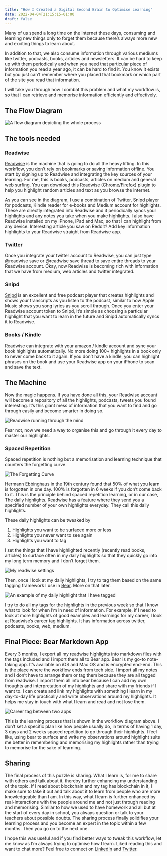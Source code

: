 ```yaml
---
title: "How I Created a Digital Second Brain to Optimise Learning"
date: 2022-04-04T21:15:15+01:00
draft: false
---
```


Many of us spend a long time on the internet these days, consuming and learning new things only to forget them because there’s always more new and exciting things to learn about. 

In addition to that, we also consume information through various mediums like twitter, podcasts, books, articles and newsletters. It can be hard to keep up with them periodically and when you need that particular piece of information you read a year ago, it can be hard to find it. You know it exists but you just can’t remember where you placed that bookmark or which part of the site you read that information. 

I will take you through how I combat this problem and what my workflow is, so that I can retrieve and memorise information efficiently and effectively.

## The Flow Diagram
![A flow diagram depicting the whole process](https://benhur.me/img/Second-brain/Flowdiagram.png)

## The tools needed
### Readwise
[Readwise](readwise.io) is the machine that is going to do all the heavy lifting. In this workflow, you don’t rely on bookmarks or saving information offline. You start by signing up to Readwise and integrating the key sources of your learning. For me, this is books, podcasts, articles on medium and general web surfing. You can download this Readwise ([Chrome](https://chrome.google.com/webstore/detail/readwise-highlighter/elfkeclcbihceogopmbjdhpfjipkmkfi)/[Firefox](https://addons.mozilla.org/en-GB/firefox/addon/readwise-highlighter/)) plugin to help you highlight random articles and text as you browse the internet. 

As you can see in the diagram, I use a combination of Twitter, Snipd player for podcasts, Kindle reader for e-books and Medium account for highlights. These are directly integrated into Readwise and it periodically syncs your highlights and any notes you take when you make highlights. I also have Readwise installed on my iPhone, iPad and Mac; so that I can highlight from any device. Interesting article you saw on Reddit? Add key information highlights to your Readwise straight from Readwise app.

### Twitter
Once you integrate your twitter account to Readwise, you can just type @readwise save or @readwise save thread to save entire threads to your Readwise account. Okay, now Readwise is becoming rich with information that we have from medium, web articles and twitter integrated. 

### Snipd
[Snipd](https://www.snipd.com) is an excellent and free podcast player that creates highlights and shows your transcripts as you listen to the podcast, similar to how Apple Music shows you song lyrics as you scroll through. Once you enter your Readwise account token to Snipd, It’s simple as choosing a particular highlight that you want to learn in the future and Snipd automatically syncs it to Readwise. 

### Books / Kindle
Readwise can integrate with your amazon / kindle account and sync your book highlights automatically. No more doing 100+ highlights in a book only to never come back to it again. If you don’t have a kindle, you can highlight phrases on the book and use your Readwise app on your iPhone to scan and save the text. 

## The Machine
Now the magic happens. If you have done all this, your Readwise account will become a repository of all the highlights, podcasts, tweets you found interesting. It’s this giant mess of information that you want to find and go through easily and become smarter in doing so. 

![Readwise running through the mind](https://benhur.me/img/Second-brain/Readwise.png)

Fear not, now we need a way to organise this and go through it every day to master our highlights.

### Spaced Repetition
Spaced repetition is nothing but a memorisation and learning technique that counters the forgetting curve. 

![The Forgetting Curve](https://benhur.me/img/Second-brain/Forgetful-curve.png)

Hermann Ebbinghaus in the 19th century found that 50% of what you learn is forgotten in one day. 100% is forgotten in 6 weeks if you don’t come back to it. This is the principle behind spaced repetition learning, or in our case, The daily highlights. Readwise has a feature where they send you a specified number of your own highlights everyday. They call this daily highlights. 

These daily highlights can be tweaked by
1. Highlights you want to be surfaced more or less
2. Highlights you never want to see again
3. Highlights you want to tag

I set the things that I have highlighted recently (recently read books, articles) to surface often in my daily highlights so that they quickly go into my long term memory and I don’t forget them. 

![My readwise settings](https://benhur.me/img/Second-brain/Readwise.jpeg)

Then, once I look at my daily highlights, I try to tag them based on the same tagging framework I use in [Bear](bear.app). More on that later. 

![An example of my daily highlight that I have tagged](https://benhur.me/img/Second-brain/Daily-highlight.jpeg)

I try to do all my tags for the highlights in the previous week so that I know what to look for when I’m in need of information. For example, if I need to look at more highlights of good examples and learnings for my career, I look at Readwise’s career tag highlights. It has information across twitter, podcasts, books, web, medium. 

## Final Piece: Bear Markdown App
Every 3 months, I export all my readwise highlights into markdown files with the tags included and I import them all to Bear app. Bear is my go-to note-taking app. It’s available on iOS and Mac OS and is encrypted end-end. This is the place where the workflow ends from tech side. I import all my notes and I don’t have to arrange them or tag them because they are all tagged from readwise. I import them all into bear because I can add my own thoughts and interpretation of my highlights and share with my friends if I want to. I can create and link my highlights with something I learn in my day-to-day life practically and write observations around my highlights. It helps me stay in touch with what I learn and read and not lose them. 

![Career tag between two apps](https://benhur.me/img/Second-brain/Bear-readwise.jpeg)

This is the learning process that is shown in the workflow diagram above. I don’t set a specific plan like how people usually do, in terms of having 1 day, 3 days and 2 weeks spaced repetition to go through their highlights. I feel like, using bear to surface and write my observations around highlight suits me better in remembering and memorising my highlights rather than trying to memorise for the sake of learning. 

## Sharing 
The final process of this puzzle is sharing. What I learn is, for me to share with others and talk about it, thereby further enhancing my understanding of the topic. If I read about blockchain and my tag has blockchain in it, I make sure to take it out and talk about it to learn from people who are more knowledgeable than I am. In this way, what I learn is further enhanced by real-interactions with the people around me and not just through reading and memorising. Similar to how we used to have homework and all but at the start of every day in school, you always question or talk to your teachers about possible doubts. The sharing process finally solidifies your learning process and you become an expert in the topic within a few months. Then you go on to the next one. 

I hope this was useful and if you find better ways to tweak this workflow, let me know as I’m always trying to optimise how I learn. Liked reading this and want to chat more? Feel free to connect on [LinkedIn](https://www.linkedin.com/in/imbenhur/) and [Twitter](https://twitter.com/imbenhur/). 





